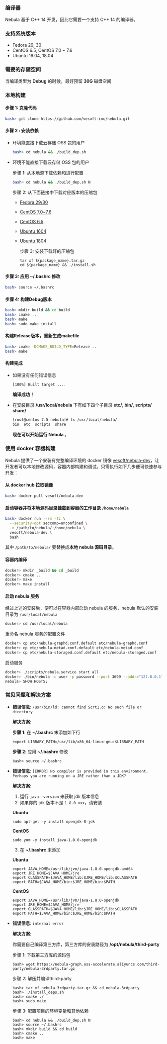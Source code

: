 ###  编译器

Nebula 基于 C++ 14 开发，因此它需要一个支持 C++ 14 的编译器。

### 支持系统版本
- Fedora 29, 30
- CentOS 6.5, CentOS 7.0 ~ 7.6
- Ubuntu 16.04, 18.04

### 需要的存储空间

当编译类型为 **Debug** 的时候，最好预留 **30G** 磁盘空间

### 本地构建
#### 步骤 1: 克隆代码

```bash
bash> git clone https://github.com/vesoft-inc/nebula.git
```

#### 步骤 2 : 安装依赖

- 环境能直接下载云存储 OSS 包的用户

    ```bash
    bash> cd nebula && ./build_dep.sh
    ```

- 环境不能直接下载云存储 OSS 包的用户

    步骤 1:
    从本地源下载依赖和进行配置

    ```bash
    bash> cd nebula && ./build_dep.sh N
    ```

    步骤 2:
    从下面链接中下载对应版本的压缩包

  - [Fedora 29/30](https://nebula-graph.oss-accelerate.aliyuncs.com/third-party/fedora29.tar.gz)
  - [CentOS 7.0~7.6](https://nebula-graph.oss-accelerate.aliyuncs.com/third-party/centos7.5.tar.gz)
  - [CentOS 6.5](https://nebula-graph.oss-accelerate.aliyuncs.com/third-party/centos6.5.tar.gz)
  - [Ubuntu 1604](https://nebula-graph.oss-accelerate.aliyuncs.com/third-party/ubuntu16.tar.gz)
  - [Ubuntu 1804](https://nebula-graph.oss-accelerate.aliyuncs.com/third-party/ubuntu18.tar.gz)

    步骤 3:
    安装下载好的压缩包

    ```text
    tar xf ${package_name}.tar.gz
    cd ${package_name} && ./install.sh
    ```

#### 步骤 3: 应用 **~/.bashrc** 修改

```bash
bash> source ~/.bashrc
```

#### 步骤 4: 构建Debug版本

```bash
bash> mkdir build && cd build
bash> cmake ..
bash> make
bash> sudo make install
```

#### 构建Release版本，重新生成makefile

```bash
bash> cmake -DCMAKE_BUILD_TYPE=Release ..
bash> make
```

#### **构建完成**

- 如果没有任何错误信息

    ```text
    [100%] Built target ....
    ```
    **编译成功！**

- 在安装目录 **/usr/local/nebula** 下有如下四个子目录 **etc/**, **bin/**, **scripts/** **share/**

    ```bash
    [root@centos 7.5 nebula]# ls /usr/local/nebula/
    bin  etc  scripts  share
    ```
    **现在可以开始运行 Nebula** 。

### 使用 docker 容器构建

Nebula 提供了一个安装有完整编译环境的 docker 镜像 [vesoft/nebula-dev](https://hub.docker.com/r/vesoft/nebula-dev)，让开发者可以本地修改源码，容器内部构建和调试。只需执行如下几步便可快速参与开发：

#### 从 docker hub 拉取镜像

```bash
bash> docker pull vesoft/nebula-dev
```

#### 启动容器并将本地源码目录挂载到容器的工作目录 `/home/nebula`

```bash
bash> docker run --rm -ti \
  --security-opt seccomp=unconfined \
  -v /path/to/nebula/:/home/nebula \
  vesoft/nebula-dev \
  bash
```

其中 `/path/to/nebula/` 要替换成**本地 nebula 源码目录**。

#### 容器内编译

```bash
docker> mkdir _build && cd _build
docker> cmake ..
docker> make
docker> make install
```

#### 启动 nebula 服务

经过上述的安装后，便可以在容器内部启动 nebula 的服务，nebula 默认的安装目录为 `/usr/local/nebula`

```bash
docker> cd /usr/local/nebula
```

重命名 nebula 服务的配置文件

```bash
docker> cp etc/nebula-graphd.conf.default etc/nebula-graphd.conf
docker> cp etc/nebula-metad.conf.default etc/nebula-metad.conf
docker> cp etc/nebula-storaged.conf.default etc/nebula-storaged.conf
```

启动服务

```bash
docker> ./scripts/nebula.service start all
docker> ./bin/nebula -u user -p password --port 3699 --addr="127.0.0.1"
nebula> SHOW HOSTS;
```

### 常见问题和解决方案

- **错误信息**: `/usr/bin/ld: cannot find Scrt1.o: No such file or directory`

  **解决方案**:

    **步骤 1**: 在 **~/.bashrc** 末添加如下行

    ```
    export LIBRARY_PATH=/usr/lib/x86_64-linux-gnu:$LIBRARY_PATH
    ```

    **步骤 2**: 应用 **~/.bashrc** 修改

    ```
    bash> source ~/.bashrc
    ```

- **错误信息**: `[ERROR] No compiler is provided in this environment. Perhaps you are running on a JRE rather than a JDK?`

    **解决方案**:
    1) 运行 `java -version` 来获取 jdk 版本信息
    2) 如果你的 jdk 版本不是 `1.8.0_xxx`，请安装

    **Ubuntu**

    ```
    sudo apt-get -y install openjdk-8-jdk
    ```

    **CentOS**

    ```
    sudo yum -y install java-1.8.0-openjdk
    ```

    3) 在 **~/.bashrc** 末添加

    **Ubuntu**
    ```
    export JAVA_HOME=/usr/lib/jvm/java-1.8.0-openjdk-amd64
    export JRE_HOME=$JAVA_HOME/jre
    export CLASSPATH=$JAVA_HOME/lib:$JRE_HOME/lib:$CLASSPATH
    export PATH=$JAVA_HOME/bin:$JRE_HOME/bin:$PATH
    ```

    **CentOS**

    ```
    export JAVA_HOME=/usr/lib/jvm/java-1.8.0-openjdk
    export JRE_HOME=$JAVA_HOME/jre
    export CLASSPATH=$JAVA_HOME/lib:$JRE_HOME/lib:$CLASSPATH
    export PATH=$JAVA_HOME/bin:$JRE_HOME/bin:$PATH
    ```

- **错误信息**: `internal error`

    **解决方案**:

    你需要自己编译第三方库，第三方库的安装路径为 **/opt/nebula/third-party**

    步骤 1: 下载第三方库的源码包

    ```
    bash> wget https://nebula-graph.oss-accelerate.aliyuncs.com/third-party/nebula-3rdparty.tar.gz
    ```

    步骤 2: 解压并编译third-party

    ```
    bash> tar xf nebula-3rdparty.tar.gz && cd nebula-3rdparty
    bash> ./install_deps.sh
    bash> cmake ./
    bash> sudo make
    ```

    步骤 3: 配置项目的环境变量和其他依赖

    ```
    bash> cd nebula && ./build_dep.sh N
    bash> source ~/.bashrc
    bash> mkdir build && cd build
    bash> cmake ..
    bash> make
    ```
